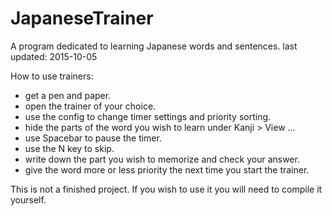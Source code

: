 # JapaneseTrainer
A program dedicated to learning Japanese words and sentences.
last updated: 2015-10-05

How to use trainers:
- get a pen and paper.
- open the trainer of your choice.
- use the config to change timer settings and priority sorting.
- hide the parts of the word you wish to learn under Kanji > View ...
- use Spacebar to pause the timer.
- use the N key to skip.
- write down the part you wish to memorize and check your answer.
- give the word more or less priority the next time you start the trainer.

This is not a finished project. If you wish to use it you will need to compile it yourself.
